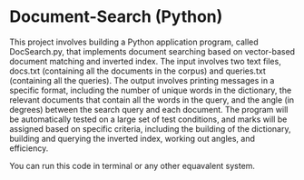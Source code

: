 # Document-Search (Python)


This project involves building a Python application program, called DocSearch.py, that implements document searching based on vector-based document matching and inverted index. The input involves two text files, docs.txt (containing all the documents in the corpus) and queries.txt (containing all the queries). The output involves printing messages in a specific format, including the number of unique words in the dictionary, the relevant documents that contain all the words in the query, and the angle (in degrees) between the search query and each document. The program will be automatically tested on a large set of test conditions, and marks will be assigned based on specific criteria, including the building of the dictionary, building and querying the inverted index, working out angles, and efficiency.

You can run this code in terminal or any other equavalent system.
